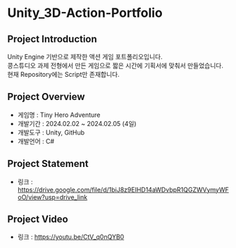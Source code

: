 # Unity_3D-Action-Portfolio
## Project Introduction
Unity Engine 기반으로 제작한 액션 게임 포트폴리오입니다.
<br/>콩스튜디오 과제 전형에서 만든 게임으로 짧은 시간에 기획서에 맞춰서 만들었습니다.
<br/>현재 Repository에는 Script만 존재합니다.

## Project Overview
- 게임명 : Tiny Hero Adventure
- 개발기간 : 2024.02.02 ~ 2024.02.05 (4일)
- 개발도구 : Unity, GitHub
- 개발언어 : C#

## Project Statement
- 링크 : https://drive.google.com/file/d/1biJ8z9EIHD14aWDvbpR1QGZWVymyWFoO/view?usp=drive_link

## Project Video
- 링크 : https://youtu.be/CtV_q0nQYB0
